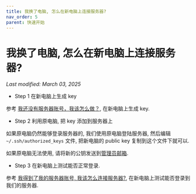 ```yaml
---
title: 我换了电脑, 怎么在新电脑上连接服务器?
nav_order: 5
parent: 快速开始
---
```


# 我换了电脑, 怎么在新电脑上连接服务器?
*Last modified: March 03, 2025*

- Step 1 在新电脑上生成 key

参考 [我还没有服务器账号，我该怎么做？](i-have-no-account), 在新电脑上生成 key.

- Step 2 利用原电脑, 把 key 添加到服务器上

如果原电脑仍然能够登录服务器的, 我们使用原电脑登陆服务器, 然后编辑 `~/.ssh/authorized_keys` 文件, 把新电脑的 public key 复制到这个文件下就可以.

如果原电脑无法使用, 请将新的公钥发送到[管理员邮箱](mailto:cash_admin@163.com).

- Step 3 在新电脑上测试能否正常登录.

参考 [我得到了我的服务器账号, 我该怎么连接服务器?](how-can-i-connect), 在新电脑上测试能否登录到我们的服务器.
